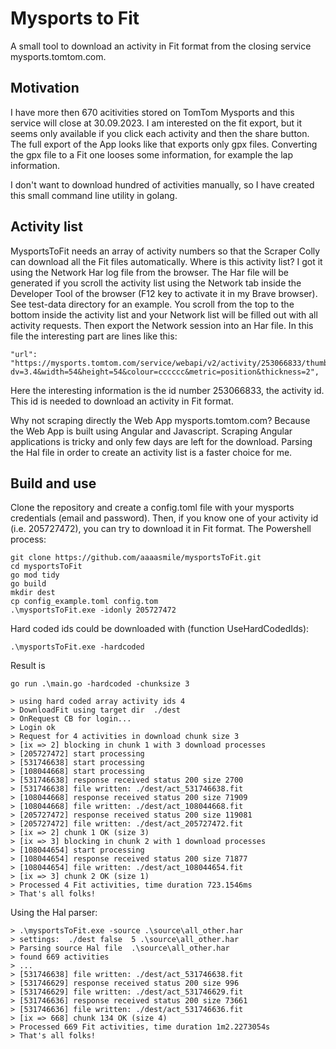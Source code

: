 # Mysports to Fit
A small tool to download an activity in Fit format from the closing service mysports.tomtom.com.

## Motivation
I have more then 670 acitivities stored on TomTom Mysports and this service will close at 30.09.2023.
I am interested on the fit export, but it seems only available if you click each activity and then the share button. The full export of the App looks like that exports only gpx files. 
Converting the gpx file to a Fit one looses some information, for example the lap information.

I don't want to download hundred of activities manually, so I have created this small command line utility in golang. 

## Activity list
MysportsToFit needs an array of activity numbers so that the Scraper Colly
can download all the Fit files automatically.
Where is this activity list? I got it using the Network Har log file from the browser.
The Har file will be generated if you scroll the activity list using the Network tab inside the Developer Tool of the browser (F12 key to activate it in my Brave browser). See test-data directory for an example. 
You scroll from the top to the bottom inside the activity list and your Network list will be filled out with all activity requests. Then export the Network session into an Har file.
In this file the interesting part are lines like this:

    "url": "https://mysports.tomtom.com/service/webapi/v2/activity/253066833/thumbnail.png?dv=3.4&width=54&height=54&colour=cccccc&metric=position&thickness=2",
Here the interesting information is the id number 253066833, the activity id. 
This id is needed to download an activity in Fit format.

Why not scraping directly the Web App mysports.tomtom.com? Because the Web App is built using Angular
and Javascript. Scraping Angular applications is tricky and only few days are left for the download.
Parsing the Hal file in order to create an activity list is a faster choice for me.  

## Build and use
Clone the repository and create a config.toml file with your mysports credentials (email and password).
Then, if you know one of your activity id (i.e. 205727472), you can try to download it in Fit format.
The Powershell process: 

    git clone https://github.com/aaaasmile/mysportsToFit.git
    cd mysportsToFit
    go mod tidy
    go build
    mkdir dest
    cp config_example.toml config.tom
    .\mysportsToFit.exe -idonly 205727472

Hard coded ids could be downloaded with (function UseHardCodedIds):

    .\mysportsToFit.exe -hardcoded
Result is

    go run .\main.go -hardcoded -chunksize 3  
    
    > using hard coded array activity ids 4
    > DownloadFit using target dir  ./dest
    > OnRequest CB for login...
    > Login ok
    > Request for 4 activities in download chunk size 3
    > [ix => 2] blocking in chunk 1 with 3 download processes
    > [205727472] start processing
    > [531746638] start processing
    > [108044668] start processing
    > [531746638] response received status 200 size 2700
    > [531746638] file written: ./dest/act_531746638.fit
    > [108044668] response received status 200 size 71909
    > [108044668] file written: ./dest/act_108044668.fit
    > [205727472] response received status 200 size 119081
    > [205727472] file written: ./dest/act_205727472.fit
    > [ix => 2] chunk 1 OK (size 3)
    > [ix => 3] blocking in chunk 2 with 1 download processes
    > [108044654] start processing
    > [108044654] response received status 200 size 71877
    > [108044654] file written: ./dest/act_108044654.fit
    > [ix => 3] chunk 2 OK (size 1)
    > Processed 4 Fit activities, time duration 723.1546ms
    > That's all folks!

Using the Hal parser:

    > .\mysportsToFit.exe -source .\source\all_other.har
    > settings:  ./dest false  5 .\source\all_other.har
    > Parsing source Hal file  .\source\all_other.har
    > found 669 activities
    > ...
    > [531746638] file written: ./dest/act_531746638.fit
    > [531746629] response received status 200 size 996
    > [531746629] file written: ./dest/act_531746629.fit
    > [531746636] response received status 200 size 73661
    > [531746636] file written: ./dest/act_531746636.fit
    > [ix => 668] chunk 134 OK (size 4)
    > Processed 669 Fit activities, time duration 1m2.2273054s
    > That's all folks!
